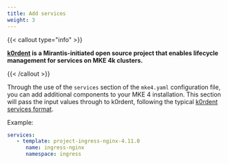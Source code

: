 ```yaml
---
title: Add services
weight: 3
---
```


{{< callout type="info" >}}

**[k0rdent](https://k0rdent.io) is a Mirantis-initiated open source project that enables lifecycle management for services on MKE 4k clusters.**

{{< /callout >}}


Through the use of the `services` section of the `mke4.yaml` configuration
file, you can add additional components to your MKE 4 installation. This section will pass the input values through to k0rdent, following the
typical [k0rdent services
format](https://docs.k0rdent.io/latest/user/services/).

Example:

```yaml
services:
   - template: project-ingress-nginx-4.11.0
      name: ingress-nginx
      namespace: ingress
```